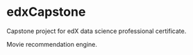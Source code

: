 # edxCapstone

Capstone project for edX data science professional certificate.

Movie recommendation engine.

